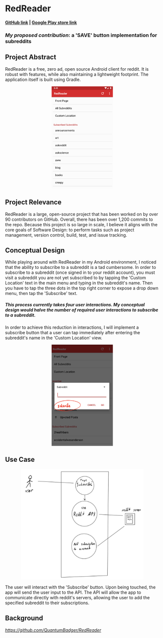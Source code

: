 # RedReader 
#### [GitHub link](https://github.com/QuantumBadger/RedReader) | [Google Play store link](https://play.google.com/store/apps/details?id=org.quantumbadger.redreader)
### _My proposed contribution_: a 'SAVE' button implementation for subreddits

## Project Abstract
RedReader is a free, zero ad, open source Android client for reddit. It is robust with features, while also maintaining a lightweight footprint. The application itself is built using Gradle.

<p align="center"> <img src= "redreader_home.png" width="200"/> </p>

## Project Relevance
RedReader is a large, open-source project that has been worked on by over 90 contributors on GitHub. Overall, there has been over 1,200 commits to the repo. Because this project is so large in scale, I believe it aligns with the core goals of Software Design: to perform tasks such as project management, version control, build, test, and issue tracking.

## Conceptual Design
While playing around with RedReader in my Android environment, I noticed that the ability to subscribe to a subreddit is a tad cumbersome. In order to subscribe to a subreddit (once signed in to your reddit account), you must visit a subreddit you are not yet subscribed to by tapping the 'Custom Location' text in the main menu and typing in the subreddit's name. Then you have to tap the three dots in the top right corner to expose a drop down menu, then tap the 'Subscribe' text. 
##### This process currently takes four user interactions. My conceptual design would halve the number of required user interactions to subscribe to a subreddit.
In order to achieve this reduction in interactions, I will implement a subscribe button that a user can tap immediately after entering the subreddit's name in the 'Custom Location' view.

<p align="center"> <img src= "subscribe_concept.png" width="200"/> </p>

## Use Case
<p align="center"> <img src= "uml_case.png" width="400"/> </p>
The user will interact with the 'Subscribe' button. Upon being touched, the app will send the user input to the API. The API will allow the app to communicate directly with reddit's servers, allowing the user to add the specified subreddit to their subscriptions.

## Background
_<https://github.com/QuantumBadger/RedReader>_

